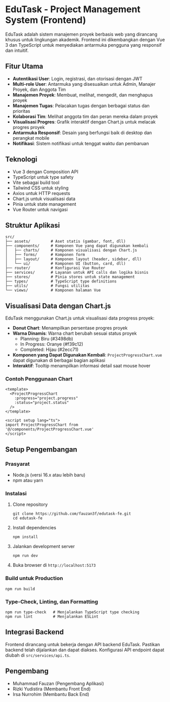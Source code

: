 # EduTask - Project Management System (Frontend)

EduTask adalah sistem manajemen proyek berbasis web yang dirancang khusus untuk lingkungan akademik. Frontend ini dikembangkan dengan Vue 3 dan TypeScript untuk menyediakan antarmuka pengguna yang responsif dan intuitif.

## Fitur Utama

- **Autentikasi User**: Login, registrasi, dan otorisasi dengan JWT
- **Multi-role User**: Antarmuka yang disesuaikan untuk Admin, Manajer Proyek, dan Anggota Tim
- **Manajemen Proyek**: Membuat, melihat, mengedit, dan menghapus proyek
- **Manajemen Tugas**: Pelacakan tugas dengan berbagai status dan prioritas
- **Kolaborasi Tim**: Melihat anggota tim dan peran mereka dalam proyek
- **Visualisasi Progres**: Grafik interaktif dengan Chart.js untuk melacak progres proyek
- **Antarmuka Responsif**: Desain yang berfungsi baik di desktop dan perangkat mobile
- **Notifikasi**: Sistem notifikasi untuk tenggat waktu dan pembaruan

## Teknologi

- Vue 3 dengan Composition API
- TypeScript untuk type safety
- Vite sebagai build tool
- Tailwind CSS untuk styling
- Axios untuk HTTP requests
- Chart.js untuk visualisasi data
- Pinia untuk state management
- Vue Router untuk navigasi

## Struktur Aplikasi

```
src/
├── assets/         # Aset statis (gambar, font, dll)
├── components/     # Komponen Vue yang dapat digunakan kembali
│   ├── charts/     # Komponen visualisasi dengan Chart.js
│   ├── forms/      # Komponen form
│   ├── layout/     # Komponen layout (header, sidebar, dll)
│   └── ui/         # Komponen UI (button, card, dll)
├── router/         # Konfigurasi Vue Router
├── services/       # Layanan untuk API calls dan logika bisnis
├── stores/         # Pinia stores untuk state management
├── types/          # TypeScript type definitions
├── utils/          # Fungsi utilitas
└── views/          # Komponen halaman Vue
```

## Visualisasi Data dengan Chart.js

EduTask menggunakan Chart.js untuk visualisasi data progress proyek:

- **Donut Chart**: Menampilkan persentase progres proyek
- **Warna Dinamis**: Warna chart berubah sesuai status proyek
  - Planning: Biru (#3498db)
  - In Progress: Oranye (#f39c12)
  - Completed: Hijau (#2ecc71)
- **Komponen yang Dapat Digunakan Kembali**: `ProjectProgressChart.vue` dapat digunakan di berbagai bagian aplikasi
- **Interaktif**: Tooltip menampilkan informasi detail saat mouse hover

### Contoh Penggunaan Chart

```vue
<template>
  <ProjectProgressChart 
    :progress="project.progress" 
    :status="project.status"
  />
</template>

<script setup lang="ts">
import ProjectProgressChart from '@/components/ProjectProgressChart.vue'
</script>
```

## Setup Pengembangan

### Prasyarat

- Node.js (versi 16.x atau lebih baru)
- npm atau yarn

### Instalasi

1. Clone repository
   ```
   git clone https://github.com/fauzan3f/edutask-fe.git
   cd edutask-fe
   ```

2. Install dependencies
   ```
   npm install
   ```

3. Jalankan development server
   ```
   npm run dev
   ```

4. Buka browser di `http://localhost:5173`

### Build untuk Production

```
npm run build
```

### Type-Check, Linting, dan Formatting

```
npm run type-check   # Menjalankan TypeScript type checking
npm run lint         # Menjalankan ESLint
```

## Integrasi Backend

Frontend dirancang untuk bekerja dengan API backend EduTask. Pastikan backend telah dijalankan dan dapat diakses. Konfigurasi API endpoint dapat diubah di `src/services/api.ts`.

## Pengembang

- Muhammad Fauzan (Pengembang Aplikasi)
- Rizki Yudistira (Membantu Front End)
- Irsa Nurrohim (Membantu Back End)
